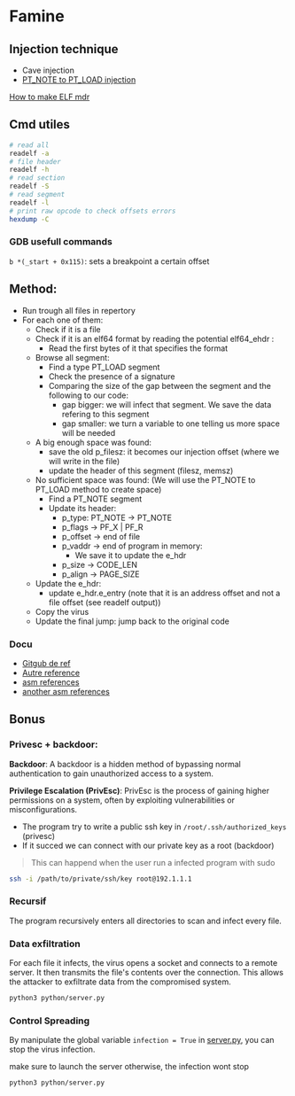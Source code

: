 # Famine

## Injection technique

- Cave injection
- [PT_NOTE to PT_LOAD injection](https://www.symbolcrash.com/2019/03/27/pt_note-to-pt_load-injection-in-elf/)

[How to make ELF mdr](https://medium.com/@dassomnath/handcrafting-x64-elf-from-specification-to-bytes-9986b342eb89)


## Cmd utiles

```sh
# read all
readelf -a
# file header
readelf -h
# read section
readelf -S
# read segment
readelf -l
# print raw opcode to check offsets errors
hexdump -C
```

### GDB usefull commands
```b *(_start + 0x115)```: sets a breakpoint a certain offset

## Method:
- Run trough all files in repertory
- For each one of them:
	- Check if it is a file
	- Check if it is an elf64 format by reading the potential elf64_ehdr :
		- Read the first bytes of it that specifies the format
	- Browse all segment:
		- Find a type PT_LOAD segment
		- Check the presence of a signature
		- Comparing the size of the gap between the segment and the following to our code:
			- gap bigger: we will infect that segment. We save the data refering to this segment
			- gap smaller: we turn a variable to one telling us more space will be needed
	- A big enough space was found:
		- save the old p_filesz: it becomes our injection offset (where we will write in the file)
		- update the header of this segment (filesz, memsz)
	- No sufficient space was found: (We will use the PT_NOTE to PT_LOAD method to create space)
		- Find a PT_NOTE segment
		- Update its header:
			- p_type: PT_NOTE -> PT_NOTE
			- p_flags -> PF_X | PF_R
			- p_offset -> end of file
			- p_vaddr -> end of program in memory:
				- We save it to update the e_hdr
			- p_size -> CODE_LEN
			- p_align -> PAGE_SIZE
	- Update the e_hdr:
		- update e_hdr.e_entry (note that it is an address offset and not a file offset (see readelf output))
	- Copy the virus
	- Update the final jump: jump back to the original code


### Docu

- [Gitgub de ref](https://github.com/Croco-byte/famine)
- [Autre reference](https://github.com/0x050f/famine)
- [asm references](https://www.felixcloutier.com/x86/)
- [another asm references](https://faydoc.tripod.com/cpu/jc.htm)

## Bonus

### Privesc + backdoor:

**Backdoor**: A backdoor is a hidden method of bypassing normal authentication to gain unauthorized access to a system.

**Privilege Escalation (PrivEsc)**: PrivEsc is the process of gaining higher permissions on a system, often by exploiting vulnerabilities or misconfigurations.

- The program try to write a public ssh key in `/root/.ssh/authorized_keys` (privesc)
- If it succed we can connect with our private key as a root (backdoor)

> This can happend when the user run a infected program with sudo

```sh
ssh -i /path/to/private/ssh/key root@192.1.1.1
```

### Recursif

The program recursively enters all directories to scan and infect every file.

### Data exfiltration

For each file it infects, the virus opens a socket and connects to a remote server. It then transmits the file's contents over the connection. This allows the attacker to exfiltrate data from the compromised system.

```sh
python3 python/server.py
```

### Control Spreading

By manipulate the global variable `infection = True` in [server.py](./bonus/python/server.py), you can stop the virus infection.

make sure to launch the server otherwise, the infection wont stop

```sh
python3 python/server.py
```
